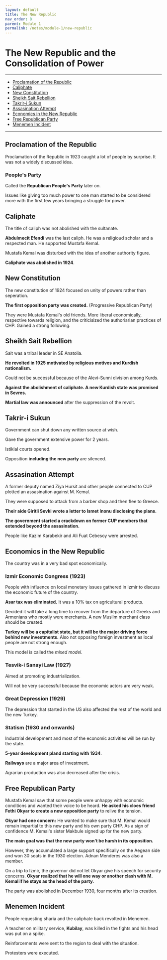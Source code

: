 ```yaml
---
layout: default
title: The New Republic
nav_order: 8
parent: Module 1
permalink: /notes/module-1/new-republic
---
```


# The New Republic and the Consolidation of Power

---
* [Proclamation of the Republic](#proclamation-of-the-republic)
* [Caliphate](#caliphate)
* [New Constitution](#new-constitution)
* [Sheikh Sait Rebellion](#sheikh-sait-rebellion)
* [Takrir-i Sukun](#takrir-i-sukun)
* [Assasination Attempt](#assasination-attempt)
* [Economics in the New Republic](#economics-in-the-new-republic)
* [Free Republican Party](#free-republican-party)
* [Menemen Incident](#menemen-incident)

---

## Proclamation of the Republic

Proclamation of the Republic in 1923 caught a lot of people by surprise. It was not a widely discussed idea.

### People's Party 

Called the **Republican People's Party** later on.

Issues like giving too much power to one man started to be considered more with the first few years bringing a struggle for power.

## Caliphate

The title of caliph was not abolished with the sultanate.

**Abdulmecit Efendi** was the last caliph. He was a religioud scholar and a respected man. He supported Mustafa Kemal.

Mustafa Kemal was disturbed with the idea of another authority figure.

**Caliphate was abolished in 1924**. 

## New Constitution

The new constitution of 1924 focused on unity of powers rather than seperation.

**The first opposition party was created.** (Progressive Republican Party)

They were Mustafa Kemal's old friends. More liberal economically, respective towards religion, and the criticisized the authoriarian practices of CHP. Gained a strong following. 

## Sheikh Sait Rebellion

Sait was a tribal leader in SE Anatolia. 

**He revolted in 1925 motivated by religious motives and Kurdish nationalism.**

Could not be successful because of the Alevi-Sunni division among Kurds.

**Against the abolishment of caliphate. A new Kurdish state was promised in Sevres.**

**Martial law was announced** after the suppression of the revolt.

## Takrir-i Sukun

Government can shut down any written source at wish. 

Gave the government extensive power for 2 years.

Istiklal courts opened. 

Opposition **including the new party** are silenced.

## Assasination Attempt

A former deputy named Ziya Hursit and other people connected to CUP plotted an assasination against M. Kemal.

They were supposed to attack from a barber shop and then flee to Greece.

**Their aide Giritli Sevki wrote a letter to Ismet Inonu disclosing the plans.**

**The government started a crackdown on former CUP members that extended beyond the assasination.**

People like Kazim Karabekir and Ali Fuat Cebesoy were arrested.

## Economics in the New Republic

The country was in a very bad spot economically.

### Izmir Economic Congress (1923)

People with influence on local monetary issues gathered in Izmir to discuss the economic future of the country.

**Asar tax was eliminated.** It was a 10% tax on agricultural products.

Decided it will take a long time to recover from the departure of Greeks and Armenians who mostly were merchants. A new Muslim merchant class should be created.

**Turkey will be a capitalist state, but it will be the major driving force behind new investments.** Also not opposing foreign investment as local people are not strong enough.

This model is called the *mixed model*.

### Tesvik-i Sanayi Law (1927)

Aimed at promoting industrialization.

Will not be very successful because the economic actors are very weak.

### Great Depression (1929)

The depression that started in the US also affected the rest of the world and the new Turkey.

### Statism (1930 and onwards)

Industrial development and most of the economic activities will be run by the state.

**5-year development pland starting with 1934**.

**Railways** are a major area of investment.

Agrarian production was also decreased after the crisis.

## Free Republican Party

Mustafa Kemal saw that some people were unhappy with economic conditions and wanted their voice to be heard. **He asked his cloes friend Fethi Okyar to create a new opposition party** to relive the tension.

**Okyar had one concern:** He wanted to make sure that M. Kemal would remain impartial to this new party and his own party CHP. As a sign of confidence M. Kemal's sister Makbule signed up for the new party.

**The main goal was that the new party won't be harsh in its opposition.**

However, they accumulated a large support specifically on the Aegean side and won 30 seats in the 1930 election. Adnan Menderes was also a member.

On a trip to Izmir, the governor did not let Okyar give his speech for security concerns. **Okyar realized that he will one way or another clash with M. Kemal if he stays as the head of the party.**

The party was abolished in December 1930, four months after its creation.

## Menemen Incident

People requesting sharia and the caliphate back revolted in Menemen.

A teacher on military service, **Kubilay**, was killed in the fights and his head was put on a spike. 

Reinforcements were sent to the region to deal with the situation.

Protesters were executed.





















